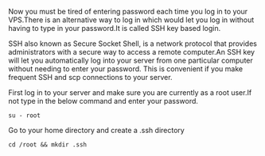 Now you must be tired of entering password each time you log in to your VPS.There is an alternative way to log in which would let you log in without having to type in your password.It is called SSH key based login.

SSH also known as Secure Socket Shell, is a network protocol that provides administrators with a secure way to access a remote computer.An SSH key will let you automatically log into your server from one particular computer without needing to enter your password. This is convenient if you make frequent SSH and scp connections to your server.

First log in to your server and make sure you are currently as a root user.If not type in the below command and enter your password.
```
su - root
```
Go to your home directory and create a .ssh directory
```
cd /root && mkdir .ssh
```
